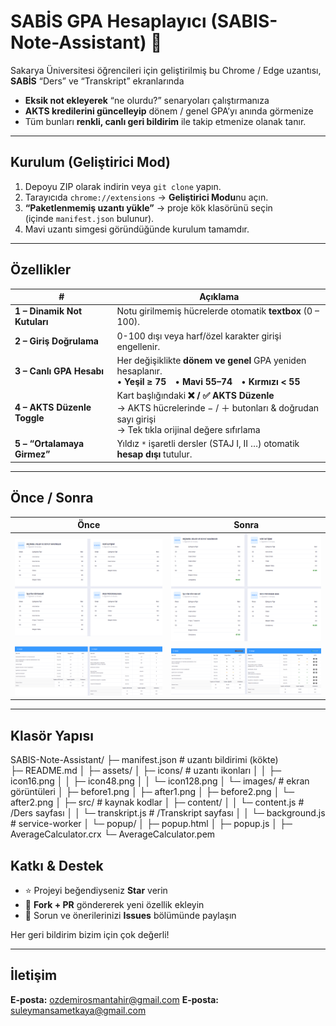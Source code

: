 # SABİS GPA Hesaplayıcı (SABIS-Note-Assistant) 🚀

Sakarya Üniversitesi öğrencileri için geliştirilmiş bu Chrome / Edge uzantısı,
**SABİS** “Ders” ve “Transkript” ekranlarında

* **Eksik not ekleyerek** “ne olurdu?” senaryoları çalıştırmanıza  
* **AKTS kredilerini güncelleyip** dönem / genel GPA’yı anında görmenize  
* Tüm bunları **renkli, canlı geri bildirim** ile takip etmenize olanak tanır.

---

## Kurulum (Geliştirici Mod)

1. Depoyu ZIP olarak indirin veya `git clone` yapın.  
2. Tarayıcıda `chrome://extensions` → **Geliştirici Modu**nu açın.  
3. **“Paketlenmemiş uzantı yükle”** → proje kök klasörünü seçin  
   (içinde `manifest.json` bulunur).  
4. Mavi uzantı simgesi göründüğünde kurulum tamamdır.

---

## Özellikler

| # | Açıklama |
|---|----------|
| **1 – Dinamik Not Kutuları** | Notu girilmemiş hücrelerde otomatik **textbox** (0 – 100). |
| **2 – Giriş Doğrulama** | 0-100 dışı veya harf/özel karakter girişi engellenir. |
| **3 – Canlı GPA Hesabı** | Her değişiklikte **dönem ve genel** GPA yeniden hesaplanır.<br>• **Yeşil ≥ 75** • **Mavi 55–74** • **Kırmızı < 55** |
| **4 – AKTS Düzenle Toggle** | Kart başlığındaki **❌ / ✅ AKTS Düzenle** <br>→ AKTS hücrelerinde − / ＋ butonları & doğrudan sayı girişi<br>→ Tek tıkla orijinal değere sıfırlama |
| **5 – “Ortalamaya Girmez”** | Yıldız `*` işaretli dersler (STAJ I, II …) otomatik **hesap dışı** tutulur. |

---

## Önce / Sonra

| Önce | Sonra |
|:--:|:--:|
| ![Önce 1](assets/images/before1.png) | ![Sonra 1](assets/images/after1.png) |
| ![Önce 2](assets/images/before2.png) | ![Sonra 2](assets/images/after2.png) |

---

## Klasör Yapısı

SABIS-Note-Assistant/
├─ manifest.json               # uzantı bildirimi  (kökte)            
├─ README.md
│
├─ assets/
│   ├─ icons/                  # uzantı ikonları
│   │   ├─ icon16.png
│   │   ├─ icon48.png
│   │   └─ icon128.png
│   └─ images/                 # ekran görüntüleri
│       ├─ before1.png
│       ├─ after1.png
│       ├─ before2.png
│       └─ after2.png
│
├─ src/                        # kaynak kodlar
│   ├─ content/
│   │   └─ content.js          # /Ders sayfası
│   │   └─ transkript.js       # /Transkript sayfası
│   │   └─ background.js       # service-worker
│   └─ popup/
│       ├─ popup.html
│       ├─ popup.js
│
├─ AverageCalculator.crx
└─ AverageCalculator.pem


## Katkı & Destek

* ⭐ Projeyi beğendiyseniz **Star** verin  
* 🔀 **Fork + PR** göndererek yeni özellik ekleyin  
* 🐞 Sorun ve önerilerinizi **Issues** bölümünde paylaşın  

Her geri bildirim bizim için çok değerli!

---

## İletişim

**E-posta:** ozdemirosmantahir@gmail.com
**E-posta:** suleymansametkaya@gmail.com
